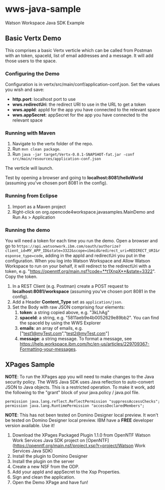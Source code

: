 # wws-java-sample
Watson Workspace Java SDK Example

## Basic Vertx Demo

This comprises a basic Vertx verticle which can be called from Postman with an token, spaceId, list of email addresses and a message. It will add those users to the space.

### Configuring the Demo

Configuration is in vertx/src/main/conf/application-conf.json. Set the values you wish and save:

- **http.port**: localhost port to use
- **wws.redirectUri**: the redirect URI to use in the URL to get a token
- **wws.appId**: appId for the app you have connected to the relevant space
- **wws.appSecret**: appSecret for the app you have connected to the relevant space

### Running with Maven
1. Navigate to the vertx folder of the repo.
2. Run `mvn clean package`.
3. Run `java -jar target/Vertx-0.0.1-SNAPSHOT-fat.jar -conf src/main/resources/application-conf.json`

The verticle will launch.

Test by opening a browser and going to **localhost:8081/helloWorld** (assuming you've chosen port 8081 in the config).

### Running from Eclipse
1. Import as a Maven project
2. Right-click on org.opencode4workspace.javasamples.MainDemo and Run As > Application

### Running the demo
You will need a token for each time you run the demo. Open a browser and go to `https://api.watsonwork.ibm.com/oauth/authorize?client_id=MY_APP_ID&state=3322&scope=ibmid&redirect_uri=REDIRECT_URI&response_type=code`, adding in the appId and redirectUri you put in the configuration. When you log into Watson Workspace and Allow Watson Workspace to run on your behalf, it will redirect to the redirectUri with a token, e.g. "https://openntf.org/main.nsf?code=**t1XnpX**&state=3322". Copy the token.

1. In a REST Client (e.g. Postman) create a POST request to **localhost:8081/workspace** (assuming you've chosen port 8081 in the config).
2. Add a Header **Content_Type** set as `application/json`.
3. Set the Body with raw JSON comprising four elements:
	1. **token**: a string copied above, e.g. "3kLhAg"
	2. **spaceId**: a string, e.g. "5811aeb9e4b0052629e89bb2". You can find the spaceId by using the WWS Explorer
	3. **emails**: an array of emails, e.g. ["test1@myTest.com","test2@myTest.com"]
	4. **message**: a string message. To format a message, see https://help.workspace.ibm.com/hc/en-us/articles/229709367-Formatting-your-messages.

## XPages Sample
**NOTE**: To run the XPages app you will need to make changes to the Java security policy. The WWS Java SDK uses Java reflection to auto-convert JSON to Java objects. This is a restricted operation. To make it work, add the following to the "grant" block of your java.policy / java.pol file.

	permission java.lang.reflect.ReflectPermission "suppressAccessChecks";
	permission java.lang.RuntimePermission "accessDeclaredMembers";

**NOTE**: This has not been tested on Domino Designer local preview. It won't be tested on Domino Designer local preview. IBM have a **FREE** developer version available. Use it!

1. Download the XPages Packaged Plugin 1.1.0 from OpenNTF Watson Work Services Java SDK project on [OpenNTF](https://openntf.org/main.nsf/project.xsp?r=project/Watson Work Services Java SDK)
2. Install the plugin to Domino Designer
3. Install the plugin on the server
4. Create a new NSF from the ODP.
5. Add your appId and appSecret to the Xsp Properties.
6. Sign and clean the application.
7. Open the Demo XPage and have fun!